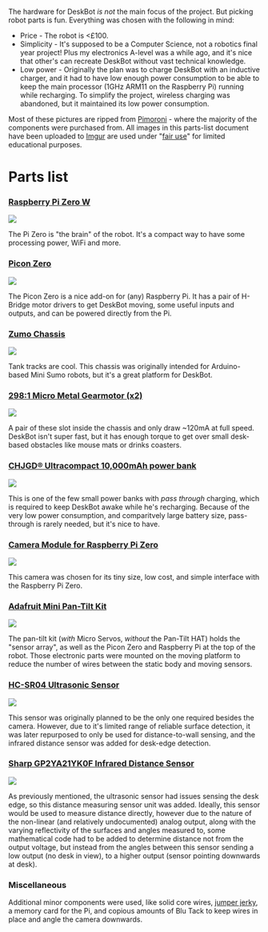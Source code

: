 The hardware for DeskBot *is not* the main focus of the project. But picking robot parts is fun. Everything was chosen with the following in mind:
* Price - The robot is <£100.
* Simplicity - It's supposed to be a Computer Science, not a robotics final year project! Plus my electronics A-level was a while ago, and it's nice that other's can recreate DeskBot without vast technical knowledge.
* Low power - Originally the plan was to charge DeskBot with an inductive charger, and it had to have low enough power consumption to be able to keep the main processor (1GHz ARM11 on the Raspberry Pi) running while recharging. To simplify the project, wireless charging was abandoned, but it maintained its low power consumption.


Most of these pictures are ripped from [Pimoroni](https://pimoroni.com/) - where the majority of the components were purchased from. All images in this parts-list document have been uploaded to [Imgur](https://imgur.com/a/uAWCW) are used under "[fair use](https://fairuse.stanford.edu/overview/fair-use/four-factors/)" for limited educational purposes.



# Parts list


### [Raspberry Pi Zero W](https://www.raspberrypi.org/products/raspberry-pi-zero-w/)
![](http://i.imgur.com/wSj9Y1d.png)

The Pi Zero is "the brain" of the robot. It's a compact way to have some processing power, WiFi and more.


### [Picon Zero](http://4tronix.co.uk/blog/?p=1224)
![](http://i.imgur.com/GbMPGWN.png)

The Picon Zero is a nice add-on for (any) Raspberry Pi. It has a pair of H-Bridge motor drivers to get DeskBot moving, some useful inputs and outputs, and can be powered directly from the Pi.


### [Zumo Chassis](https://www.pololu.com/product/1418)
![](http://i.imgur.com/GKzTTEf.jpg)

Tank tracks are cool. This chassis was originally intended for Arduino-based Mini Sumo robots, but it's a great platform for DeskBot.


### [298:1 Micro Metal Gearmotor (x2)](https://shop.pimoroni.com/products/micro-metal-gearmotor-extended-back-shaft)
![](http://i.imgur.com/1TTihxG.png)

A pair of these slot inside the chassis and only draw ~120mA at full speed. DeskBot isn't super fast, but it has enough torque to get over small desk-based obstacles like mouse mats or drinks coasters.


### [CHJGD® Ultracompact 10,000mAh power bank](https://chargedpower.com/collections/chjgd-ultracompact-range/products/chjgdr-10k-lambo-credit-card-power-bank-1)
![](http://i.imgur.com/pqe64PW.png)

This is one of the few small power banks with *pass through* charging, which is required to keep DeskBot awake while he's recharging. Because of the very low power consumption, and comparitvely large battery size, pass-through is rarely needed, but it's nice to have.


### [Camera Module for Raspberry Pi Zero](https://shop.pimoroni.com/products/raspberry-pi-zero-camera-module)
![](https://i.imgur.com/kA7bhwb.jpg)

This camera was chosen for its tiny size, low cost, and simple interface with the Raspberry Pi Zero.


### [Adafruit Mini Pan-Tilt Kit](https://shop.pimoroni.com/products/adafruit-mini-pan-tilt-kit-assembled-with-micro-servos)
![](https://i.imgur.com/0jOfc0U.jpg)

The pan-tilt kit (*with* Micro Servos, *without* the Pan-Tilt HAT) holds the "sensor array", as well as the Picon Zero and Raspberry Pi at the top of the robot. Those electronic parts were mounted on the moving platform to reduce the number of wires between the static body and moving sensors.


### [HC-SR04 Ultrasonic Sensor](https://www.electroschematics.com/8902/hc-sr04-datasheet/)
![](https://i.imgur.com/ohhPbAU.jpg)

This sensor was originally planned to be the only one required besides the camera. However, due to it's limited range of reliable surface detection, it was later repurposed to only be used for distance-to-wall sensing, and the infrared distance sensor was added for desk-edge detection.


### [Sharp GP2YA21YK0F Infrared Distance Sensor](http://www.sharp-world.com/products/device/lineup/data/pdf/datasheet/gp2y0a21yk_e.pdf)
![](https://i.imgur.com/o66f2kl.png)

As previously mentioned, the ultrasonic sensor had issues sensing the desk edge, so this distance measuring sensor unit was added. Ideally, this sensor would be used to measure distance directly, however due to the nature of the non-linear (and relatively undocumented) analog output, along with the varying reflectivity of the surfaces and angles measured to, some mathematical code had to be added to determine distance not from the output voltage, but instead from the angles between this sensor sending a low output (no desk in view), to a higher output (sensor pointing downwards at desk).


### Miscellaneous

Additional minor components were used, like solid core wires, [jumper jerky](https://shop.pimoroni.com/products/jumper-jerky), a memory card for the Pi, and copious amounts of Blu Tack to keep wires in place and angle the camera downwards.
